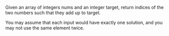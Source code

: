 Given an array of integers nums and an integer target, return indices of the two numbers such that they add up to target.

You may assume that each input would have exactly one solution, and you may not use the same element twice.
